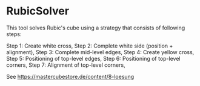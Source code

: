 # RubicSolver

This tool solves Rubic's cube using a strategy that consists of following steps:

Step 1: Create white cross,
Step 2: Complete white side (position + alignment),
Step 3: Complete mid-level edges,
Step 4: Create yellow cross,
Step 5: Positioning of top-level edges,
Step 6: Positioning of top-level corners,
Step 7: Alignment of top-level corners,

See https://mastercubestore.de/content/8-loesung
